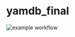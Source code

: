 # yamdb_final
![example workflow](https://github.com/AlexBatanov/yamdb_final/actions/workflows/yamdb_workflow.yml/badge.svg) 
